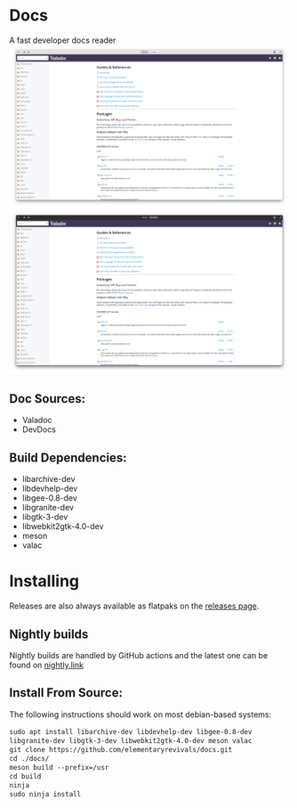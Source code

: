 
# Docs
<!-- ![Icon](https://github.com/elementaryrevivals/docs/raw/master/data/icons/64/com.github.elementaryrevivals.docs.svg) -->

A fast developer docs reader
![Screenshot](https://raw.githubusercontent.com/elementaryrevivals/docs/master/data/images/screenshot-1.png)
![Screenshot](https://raw.githubusercontent.com/elementaryrevivals/docs/master/data/images/screenshot-4.png)

## Doc Sources:
 - Valadoc
 - DevDocs

## Build Dependencies:
 - libarchive-dev
 - libdevhelp-dev
 - libgee-0.8-dev
 - libgranite-dev
 - libgtk-3-dev
 - libwebkit2gtk-4.0-dev
 - meson
 - valac

# Installing

<!-- <a href="https://appcenter.elementary.io/com.github.elementaryrevivals.docs"><img src="https://appcenter.elementary.io/badge.svg" height="75" /></a> -->
<!-- <a href="https://flathub.org/apps/details/com.github.elementaryrevivals.docs"><img src="https://flathub.org/assets/badges/flathub-badge-en.svg" height="75" /></a> -->

Releases are also always available as flatpaks on the [releases page](https://github.com/elementaryrevivals/docs/releases).

## Nightly builds

Nightly builds are handled by GitHub actions and the latest one can be found on [nightly.link](https://nightly.link/elementaryrevivals/docs/workflows/ci/main/docs.zip)

## Install From Source:
The following instructions should work on most debian-based systems:
```
sudo apt install libarchive-dev libdevhelp-dev libgee-0.8-dev libgranite-dev libgtk-3-dev libwebkit2gtk-4.0-dev meson valac
git clone https://github.com/elementaryrevivals/docs.git
cd ./docs/
meson build --prefix=/usr
cd build
ninja
sudo ninja install
```
